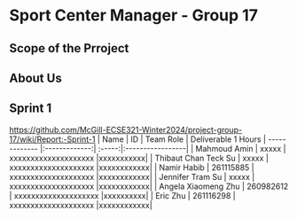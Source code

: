 # Sport Center Manager - Group 17
## Scope of the Prroject
## About Us
## Sprint 1
https://github.com/McGill-ECSE321-Winter2024/project-group-17/wiki/Report:-Sprint-1
| Name          | ID            | Team Role | Deliverable 1 Hours 
| ------------- |:-------------:| :-----:|:-----------------|
| Mahmoud Amin   | xxxxx | xxxxxxxxxxxxxxxxxxxx |xxxxxxxxxxx|
| Thibaut Chan Teck Su   | xxxxx    | xxxxxxxxxxxxxxxxxxxx |xxxxxxxxxxxx|
| Namir Habib | 261115885    | xxxxxxxxxxxxxxxxxxxx |xxxxxxxxxxxx|
| Jennifer Tram Su | xxxxx      | xxxxxxxxxxxxxxxxxxxx |xxxxxxxxxxxx|
| Angela Xiaomeng Zhu | 260982612    | xxxxxxxxxxxxxxxxxxxx |xxxxxxxxxx|
| Eric Zhu | 261116298    | xxxxxxxxxxxxxxxxxxxx |xxxxxxxxxxxx|
